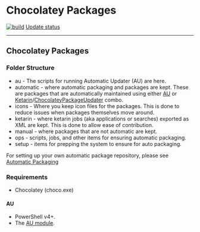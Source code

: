 # Chocolatey Packages

[![build](https://ci.appveyor.com/api/projects/status/github/nverno/chocolatey-packages?svg=true)](https://ci.appveyor.com/project/nverno/chocolatey-packages)
[Update status](https://gist.github.com/nverno/97a0f42da54bac1667a071e36faf3fe8)

---

## Chocolatey Packages


### Folder Structure

* au - The scripts for running Automatic Updater (AU) are here.
* automatic - where automatic packaging and packages are kept. These are packages that are automatically maintained using either [AU](https://chocolatey.org/packages/au) or [Ketarin](https://chocolatey.org/packages/ketarin)/[ChocolateyPackageUpdater](https://chocolatey.org/packages/chocolateypackageupdater) combo.
* icons - Where you keep icon files for the packages. This is done to reduce issues when packages themselves move around.
* ketarin - where ketarin jobs (aka applications or searches) exported as XML are kept. This is done to allow ease of contribution.
* manual - where packages that are not automatic are kept.
* ops - scripts, jobs, and other items for ensuring automatic packaging.
* setup - items for prepping the system to ensure for auto packaging.

For setting up your own automatic package repository, please see [Automatic Packaging](https://chocolatey.org/docs/automatic-packages)

### Requirements

* Chocolatey (choco.exe)

#### AU

* PowerShell v4+.
* The [AU module](https://chocolatey.org/packages/au).
